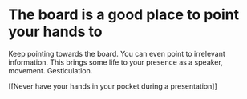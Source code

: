 # The board is a good place to point your hands to

Keep pointing towards the board. You can even point to irrelevant information. This brings some life to your presence as a speaker, movement. Gesticulation.

[[Never have your hands in your pocket during a presentation]]
